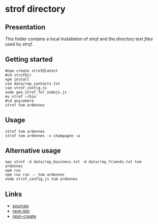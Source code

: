 strof directory
===============


Presentation
------------

This folder contains a local installation of *strof* and the *directory text files* used by *strof*.


Getting started
---------------

```shell
#npm create strof@latest
#cd strofDir
npm install
vim data/rep_contacts.txt
vim strof_config.js
node gen_strof_for_nodejs.js
mv strof ~/bin
#cd any/where
strof tom ardennes
```


Usage
-----

```shell
strof tom ardennes
strof tom ardennes -v champagne -a
```


Alternative usage
-----------------

```shell
npx strof -d data/rep_business.txt -d data/rep_friends.txt tom ardennes
npm run
npm run run -- tom ardennes
node strof_config.js tom ardennes
```


Links
-----

- [sources](https://github.com/charlyoleg2/strof)
- [npm-bin](https://www.npmjs.com/package/strof)
- [npm-create](https://www.npmjs.com/package/create-strof)

